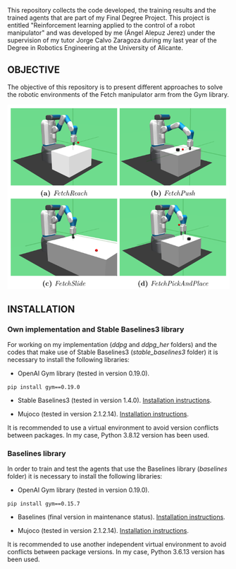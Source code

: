 This repository collects the code developed, the training results and the trained agents that are part of my Final Degree Project. This project is entitled "Reinforcement learning applied to the control of a robot manipulator" and was developed by me (Ángel Alepuz Jerez) under the supervision of my tutor Jorge Calvo Zaragoza during my last year of the Degree in Robotics Engineering at the University of Alicante.

## OBJECTIVE

The objective of this repository is to present different approaches to solve the robotic environments of the Fetch manipulator arm from the Gym library.

![envs](https://raw.githubusercontent.com/Alepuzzz/rl-fetch-envs/master/images/envs.png)


## INSTALLATION

### Own implementation and Stable Baselines3 library

For working on my implementation (_ddpg_ and _ddpg\_her_ folders) and the codes that make use of Stable Baselines3 (_stable\_baselines3_ folder) it is necessary to install the following libraries:

- OpenAI Gym library (tested in version 0.19.0). 
```
pip install gym==0.19.0
```

- Stable Baselines3 (tested in version 1.4.0). [Installation instructions](https://github.com/DLR-RM/stable-baselines3).

- Mujoco (tested in version 2.1.2.14). [Installation instructions](https://github.com/openai/mujoco-py). 

It is recommended to use a virtual environment to avoid version conflicts between packages. In my case, Python 3.8.12 version has been used.

### Baselines library

In order to train and test the agents that use the Baselines library (_baselines_ folder) it is necessary to install the following libraries:

- OpenAI Gym library (tested in version 0.19.0). 
```
pip install gym==0.15.7
```

- Baselines (final version in maintenance status). [Installation instructions](https://github.com/openai/baselines).

- Mujoco (tested in version 2.1.2.14). [Installation instructions](https://github.com/openai/mujoco-py).

It is recommended to use another independent virtual environment to avoid conflicts between package versions. In my case, Python 3.6.13 version has been used.